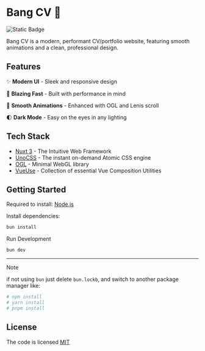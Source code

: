 # **Bang CV** 📄

![Static Badge](https://img.shields.io/badge/license-MIT-brightgreen?label=LICENSE)

Bang CV is a modern, performant CV/portfolio website, featuring smooth animations and a clean, professional design.

## Features

✨ **Modern UI** - Sleek and responsive design

🚀 **Blazing Fast** - Built with performance in mind

🎨 **Smooth Animations** - Enhanced with OGL and Lenis scroll

🌓 **Dark Mode** - Easy on the eyes in any lighting

## Tech Stack

- [Nuxt 3](https://nuxt.com) - The Intuitive Web Framework
- [UnoCSS](https://unocss.dev) - The instant on-demand Atomic CSS engine
- [OGL](https://github.com/oframe/ogl) - Minimal WebGL library
- [VueUse](https://vueuse.org) - Collection of essential Vue Composition Utilities

## Getting Started

Required to install: [Node.js](https://nodejs.org/)

Install dependencies:

```bash
bun install
```

Run Development

```bash
bun dev
```

---

> [!NOTE]
> if not using `bun` just delete `bun.lockb`, and switch to another package manager like:

```bash
# npm install
# yarn install
# pnpm install
```

## License

The code is licensed [MIT](LICENSE)
